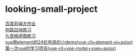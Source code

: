 # looking-small-project

<a href="https://zehongfan.github.io/work/Baidu_work.html">百度前端大作业</a>
<br>
<a href="https://zehongfan.github.io/work/nowhite/别踩白块.html">别踩白块练习</a>
<br>
<a href="https://zehongfan.github.io/work/pulzze/九宫格拼图.html">九宫格拼图练习</a>
<br>
<a href="https://zehongfan.github.io/work/small-vue-project/index.html#/">vue用element的24栏布局的小demo(vue-cli+element-ui+axios)</a>
<br>
<a href="https://zehongfan.github.io/work/first-vue-project/index.html#/home">第一次vue的学习项目(vue-cli+vue-router+vuex+axios)</a>
